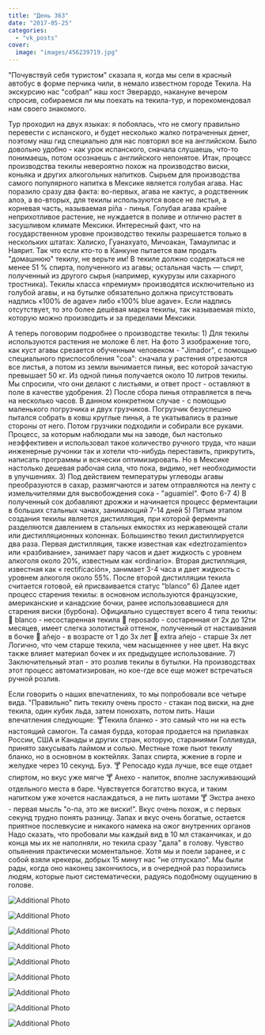 ```yaml
---
title: "День 363"
date: "2017-05-25"
categories: 
  - "vk_posts"
cover:
  image: "images/456239719.jpg"
---
```


"Почувствуй себя туристом" сказала я, когда мы сели в красный автобус в форме перчика чили, в немало известном городе Текила. На экскурсию нас "собрал" наш хост Эверардо, накануне вечером спросив, собираемся ли мы поехать на текила-тур, и порекомендовал нам своего знакомого.

<!--more-->

Тур проходил на двух языках: я побоялась, что не смогу правильно перевести с испанского, и будет несколько жалко потраченных денег, поэтому наш гид специально для нас повторял все на английском. Было довольно удобно - как урок испанского, сначала слушаешь, что-то понимаешь, потом осознаешь с английского непонятое. Итак, процесс производства текилы невероятно похож на производство виски, коньяка и других алкогольных напитков. Сырьем для производства самого популярного напитка в Мексике является голубая агава. Нас поразило сразу два факта: во-первых, агава не кактус, а родственник алоэ, а во-вторых, для текилы используются вовсе не листья, а корневая часть, называемая piña - пинья. Голубая агава крайне неприхотливое растение, не нуждается в поливе и отлично растет в засушливом климате Мексики. Интересный факт, что на государственном уровне производство текилы разрешается только в нескольких штатах: Халиско, Гуанахуато, Мичоакан, Тамаулипас и Наярит. Так что если кто-то в Канкуне пытается вам продать "домашнюю" текилу, не верьте им! В текиле должно содержаться не менее 51 % спирта, полученного из агавы; остальная часть — спирт, полученный из другого сырья (например, кукурузы или сахарного тростника). Текилы класса «премиум» производятся исключительно из голубой агавы, и на бутылке обязательно должна присутствовать надпись «100% de agave» либо «100% blue agave». Если надпись отсутствует, то это более дешёвая марка текилы, так называемая mixto, которую можно производить и за пределами Мексики.

А теперь поговорим подробнее о производстве текилы: 1) Для текилы используются растения не моложе 6 лет. На фото 3 изображение того, как куст агавы срезается обученным человеком - "Jimador", с помощью специального приспособления "coa": сначала у растения отрезаются все листья, а потом из земли вынимается пинья, вес которой зачастую превышает 50 кг. Из одной пинья получается около 10 литров текилы. Мы спросили, что они делают с листьями, и ответ прост - оставляют в поле в качестве удобрения. 2) После сбора пинья отправляется в печь на несколько часов. В данном конкретном случае - с помощью маленького погрузчика и двух грузчиков. Погрузчик безуспешно пытался собрать в ковш круглые пинья, а те укатывались в разные стороны от него. Потом грузчики подходили и собирали все руками. Процесс, за которым наблюдали мы на заводе, был настолько неэффективен и использовал такое количество ручного труда, что наши инженерные ручонки так и хотели что-нибудь переставить, прикрутить, написать программы и всячески оптимизировать. Но в Мексике настолько дешевая рабочая сила, что пока, видимо, нет необходимости в улучшениях. 3) Под действием температуры углеводы агавы преобразуются в сахар, размягчаются и затем отправляются на ленту с измельчителями для высвобождения сока - "aguamiel". Фото 6-7 4) В полученный сок добавляют дрожжи и начинается процесс ферментации в больших стальных чанах, занимающий 7-14 дней 5) Пятым этапом создания текилы является дистилляция, при которой ферменты разделяются давлением в стальных емкостях из нержавеющей стали или дистилляционных колоннах. Большинство текил дистиллируется два раза. Первая дистилляция, также известная как «deztrozamiento» или «разбивание», занимает пару часов и дает жидкость с уровнем алкоголя около 20%, известным как «ordinario». Вторая дистилляция, известная как « rectificación», занимает 3-4 часа и дает жидкость с уровнем алкоголя около 55%. После второй дистилляции текила считается готовой, ей присваивается статус "blanco" 6) Далее идет процесс старения текилы: в основном используются французские, американские и канадские бочки, ранее использовавшиеся для старения виски (бурбона). Официально существует всего 4 типа текилы: 🌵 blanco - несостаренная текила 🌵 reposado - состаренная от 2х до 12ти месяцев, имеет слегка золотистый оттенок, полученный от настаивания в бочке 🌵 añejo - в возрасте от 1 до 3х лет 🌵 extra añejo - старше 3х лет Логично, что чем старше текила, чем насыщеннее у нее цвет. На вкус также влияет материал бочек и их предыдущее использование. 7) Заключительный этап - это розлив текилы в бутылки. На производствах этот процесс автоматизирован, но кое-где все еще может встречаться ручной розлив.

Если говорить о наших впечатлениях, то мы попробовали все четыре вида. "Правильно" пить текилу очень просто - стакан под виски, на дне текила, один кубик льда, затем понюхать, потом пить. Наши впечатления следующие: 🍸Текила бланко - это самый что ни на есть настоящий самогон. Та самая бурда, которая продается на прилавках России, США и Канады и других стран, которую, стараниями Голливуда, принято закусывать лаймом и солью. Местные тоже пьют текилу бланко, но в основном в коктейлях. Запах спирта, жжение в горле и желудке через 10 секунд. Буэ. 🍸 Репосадо куда лучше, все еще отдает спиртом, но вкус уже мягче 🍸 Анехо - напиток, вполне заслуживающий отдельного места в баре. Чувствуется богатство вкуса, и таким напитком уже хочется наслаждаться, а не пить шотами 🍸 Экстра анехо - первая мысль "о-па, это же виски!". Вкус очень похож, и с первых секунд трудно понять разницу. Запах и вкус очень богатые, остается приятное послевкусие и никакого намека на ожог внутренних органов Надо сказать, что пробовали мы каждый вид в 10 мл стаканчиках, и до конца мы их не наполняли, но текила сразу "дала" в голову. Чувство опьянения практически моментальное. Хотя мы и поели заранее, и с собой взяли крекеры, добрых 15 минут нас "не отпускало". Мы были рады, когда оно наконец закончилось, и в очередной раз поразились людям, которые пьют систематически, радуясь подобному ощущению в голове.

![Additional Photo](https://vodpop.ru/wp-content/uploads/2023/07/456239720.jpg)

![Additional Photo](https://vodpop.ru/wp-content/uploads/2023/07/456239721.jpg)

![Additional Photo](https://vodpop.ru/wp-content/uploads/2023/07/456239722.jpg)

![Additional Photo](https://vodpop.ru/wp-content/uploads/2023/07/456239723.jpg)

![Additional Photo](https://vodpop.ru/wp-content/uploads/2023/07/456239724.jpg)

![Additional Photo](https://vodpop.ru/wp-content/uploads/2023/07/456239725.jpg)

![Additional Photo](https://vodpop.ru/wp-content/uploads/2023/07/456239726.jpg)

![Additional Photo](https://vodpop.ru/wp-content/uploads/2023/07/456239727.jpg)

![Additional Photo](https://vodpop.ru/wp-content/uploads/2023/07/456239728.jpg)

